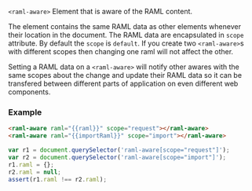 
`<raml-aware>` Element that is aware of the RAML content.

The element contains the same RAML data as other elements whenever their
location in the document. The RAML data are encapsulated in `scope` attribute.
By default the `scope` is `default`. If you create two `<raml-aware>`s with
different scopes then changing one raml will not affect the other.

Setting a RAML data on a `<raml-aware>` will notify other awares with the same
scopes about the change and update their RAML data so it can be transfered
between different parts of application on even different web components.

### Example
```html
<raml-aware raml="{{raml}}" scope="request"></raml-aware>
<raml-aware raml="{{importRaml}}" scope="import"></raml-aware>
```
```javascript
var r1 = document.querySelector('raml-aware[scope="request"]');
var r2 = document.querySelector('raml-aware[scope="import"]');
r1.raml = {};
r2.raml = null;
assert(r1.raml !== r2.raml);
```

